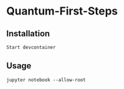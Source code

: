# Quantum-First-Steps

## Installation
```
Start devcontainer
```

## Usage

```
jupyter notebook --allow-root
```
